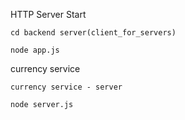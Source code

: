 HTTP Server Start

```
cd backend server(client_for_servers)

node app.js

```

currency service

```
currency service - server

node server.js

```